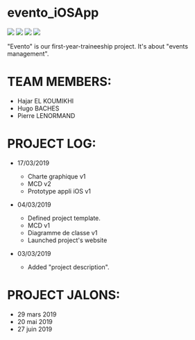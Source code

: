 # evento_iOSApp 
[![](https://img.shields.io/badge/WEBSITE-Prod-GREEN.svg)](websiteBadge)  [![](https://img.shields.io/badge/API-Prod-GREEN.svg)](APIBadge)  [![](https://img.shields.io/badge/AndroidApp-PRod-GREEN.svg)](AndroidAppBadge)  [![](https://img.shields.io/badge/iOSApp-Prod-GREEN.svg)](iOSAppBadge)

"Evento" is our first-year-traineeship project. It's about "events management".

# TEAM MEMBERS:
- Hajar EL KOUMIKHI
- Hugo BACHES 
- Pierre LENORMAND

# PROJECT LOG:
- 17/03/2019
	- Charte graphique v1
	- MCD v2
	- Prototype appli iOS v1
- 04/03/2019
	- Defined project template.
	- MCD v1
	- Diagramme de classe v1
	- Launched project's website 
	
- 03/03/2019
	- Added "project description".

# PROJECT JALONS:
- 29 mars 2019
- 20 mai 2019
- 27 juin 2019

